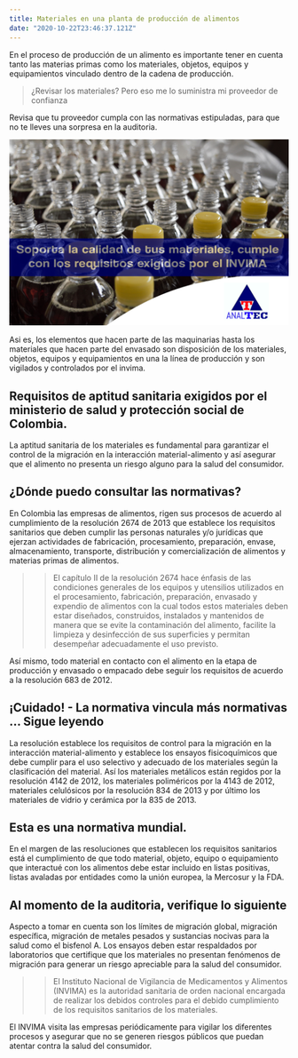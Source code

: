 ```yaml
---
title: Materiales en una planta de producción de alimentos
date: "2020-10-22T23:46:37.121Z"
---
```


En el proceso de producción de un alimento es importante tener en cuenta tanto las materias primas como los materiales, objetos, equipos y equipamientos vinculado dentro de la cadena de producción.

> ¿Revisar los materiales?                                                                                                                                      Pero eso me lo suministra mi proveedor de confianza

 Revisa que tu proveedor cumpla con las normativas estipuladas, para que no te lleves una sorpresa en la auditoria.
 
![Texto alternativo](../../assets/analtecsas.png)

Asi es, los elementos que hacen parte de las maquinarias hasta los materiales que hacen parte del envasado son disposición de los materiales, objetos, equipos y equipamientos en una la línea de producción y son vigilados y controlados por el invima.

## Requisitos de aptitud sanitaria exigidos por el ministerio de salud y protección social de Colombia. 

La aptitud sanitaria de los materiales es fundamental para garantizar el control de la migración en la interacción material-alimento y así asegurar que el alimento no presenta un riesgo alguno para la salud del consumidor.

## ¿Dónde puedo consultar las normativas?

En Colombia las empresas de alimentos, rigen sus procesos de acuerdo al cumplimiento de la resolución 2674 de 2013 que establece los requisitos sanitarios que deben cumplir las personas naturales y/o jurídicas que ejerzan actividades de fabricación, procesamiento, preparación, envase, almacenamiento, transporte, distribución y comercialización de alimentos y materias primas de alimentos. 

>>El capítulo II de la resolución 2674 hace énfasis de las condiciones generales de los equipos y utensilios utilizados en el procesamiento, fabricación, preparación, envasado y expendio de alimentos con la cual todos estos materiales deben estar diseñados, construidos, instalados y mantenidos de manera que se evite la contaminación del alimento, facilite la limpieza y desinfección de sus superficies y permitan desempeñar adecuadamente el uso previsto.

Así mismo, todo material en contacto con el alimento en la etapa de producción y envasado o empacado debe seguir los requisitos de acuerdo a la resolución 683 de 2012. 

## ¡Cuidado! - La normativa  vincula más normativas ... Sigue leyendo

La resolución establece los requisitos de control para la migración en la interacción material-alimento y establece los ensayos fisicoquímicos que debe cumplir para el uso selectivo y adecuado de los materiales según la clasificación del material. Así los materiales metálicos están regidos por la resolución 4142 de 2012, los materiales poliméricos por la 4143 de 2012, materiales celulósicos por la resolución 834 de 2013 y por último los materiales de vidrio y cerámica por la 835 de 2013.    


## Esta es una normativa mundial. 
En el margen de las resoluciones que establecen los requisitos sanitarios está el cumplimiento de que todo material, objeto, equipo o equipamiento que interactué con los alimentos debe estar incluido en listas positivas, listas avaladas por entidades como la unión europea, la Mercosur y la FDA. 

## Al momento de la auditoria, verifique lo siguiente
Aspecto a tomar en cuenta son los límites de migración global, migración específica, migración de metales pesados y sustancias nocivas para la salud como el bisfenol A.  Los ensayos deben estar respaldados por laboratorios que certifique que los materiales no presentan fenómenos de migración para generar un riesgo apreciable para la salud del consumidor.  

>>El Instituto Nacional de Vigilancia de Medicamentos y Alimentos (INVIMA) es la autoridad sanitaria de orden nacional encargada de realizar los debidos controles para el debido cumplimiento de los requisitos sanitarios de los materiales. 

El INVIMA visita las empresas periódicamente para vigilar los diferentes procesos y asegurar que no se generen riesgos públicos que puedan atentar contra la salud del consumidor.  









